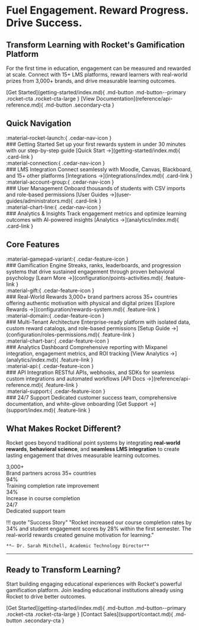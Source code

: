 # Fuel Engagement. Reward Progress. Drive Success.

<div class="cedar-hero-section" markdown>

<div class="hero-content" markdown>

## Transform Learning with Rocket's Gamification Platform

For the first time in education, engagement can be measured and rewarded at scale. Connect with 15+ LMS platforms, reward learners with real-world prizes from 3,000+ brands, and drive measurable learning outcomes.

<div class="hero-buttons" markdown>
[Get Started](getting-started/index.md){ .md-button .md-button--primary .rocket-cta .rocket-cta-large }
[View Documentation](reference/api-reference.md){ .md-button .secondary-cta }
</div>

</div>

</div>

## Quick Navigation

<div class="cedar-navigation-grid" markdown>

<div class="cedar-nav-card" markdown>
<div class="card-icon-wrapper primary-icon">
:material-rocket-launch:{ .cedar-nav-icon }
</div>
### Getting Started
Set up your first rewards system in under 30 minutes with our step-by-step guide
[Quick Start →](getting-started/index.md){ .card-link }
</div>

<div class="cedar-nav-card" markdown>
<div class="card-icon-wrapper secondary-icon">
:material-connection:{ .cedar-nav-icon }
</div>
### LMS Integration
Connect seamlessly with Moodle, Canvas, Blackboard, and 15+ other platforms
[Integrations →](integrations/index.md){ .card-link }
</div>

<div class="cedar-nav-card" markdown>
<div class="card-icon-wrapper tertiary-icon">
:material-account-group:{ .cedar-nav-icon }
</div>
### User Management
Onboard thousands of students with CSV imports and role-based permissions
[User Guides →](user-guides/administrators.md){ .card-link }
</div>

<div class="cedar-nav-card" markdown>
<div class="card-icon-wrapper accent-icon">
:material-chart-line:{ .cedar-nav-icon }
</div>
### Analytics & Insights
Track engagement metrics and optimize learning outcomes with AI-powered insights
[Analytics →](analytics/index.md){ .card-link }
</div>

</div>

## Core Features

<div class="cedar-features-grid" markdown>

<div class="cedar-feature-card" markdown>
<div class="feature-icon-wrapper gamification-icon">
:material-gamepad-variant:{ .cedar-feature-icon }
</div>
### Gamification Engine
Streaks, ranks, leaderboards, and progression systems that drive sustained engagement through proven behavioral psychology
[Learn More →](configuration/points-activities.md){ .feature-link }
</div>

<div class="cedar-feature-card" markdown>
<div class="feature-icon-wrapper rewards-icon">
:material-gift:{ .cedar-feature-icon }
</div>
### Real-World Rewards
3,000+ brand partners across 35+ countries offering authentic motivation with physical and digital prizes
[Explore Rewards →](configuration/rewards-system.md){ .feature-link }
</div>

<div class="cedar-feature-card" markdown>
<div class="feature-icon-wrapper architecture-icon">
:material-domain:{ .cedar-feature-icon }
</div>
### Multi-Tenant Architecture
Enterprise-ready platform with isolated data, custom reward catalogs, and role-based permissions
[Setup Guide →](configuration/roles-permissions.md){ .feature-link }
</div>

<div class="cedar-feature-card" markdown>
<div class="feature-icon-wrapper analytics-icon">
:material-chart-bar:{ .cedar-feature-icon }
</div>
### Analytics Dashboard
Comprehensive reporting with Mixpanel integration, engagement metrics, and ROI tracking
[View Analytics →](analytics/index.md){ .feature-link }
</div>

<div class="cedar-feature-card" markdown>
<div class="feature-icon-wrapper api-icon">
:material-api:{ .cedar-feature-icon }
</div>
### API Integration
RESTful APIs, webhooks, and SDKs for seamless custom integrations and automated workflows
[API Docs →](reference/api-reference.md){ .feature-link }
</div>

<div class="cedar-feature-card" markdown>
<div class="feature-icon-wrapper support-icon">
:material-support:{ .cedar-feature-icon }
</div>
### 24/7 Support
Dedicated customer success team, comprehensive documentation, and white-glove onboarding
[Get Support →](support/index.md){ .feature-link }
</div>

</div>

## What Makes Rocket Different?

<div class="differentiator-section" markdown>

Rocket goes beyond traditional point systems by integrating **real-world rewards**, **behavioral science**, and **seamless LMS integration** to create lasting engagement that drives measurable learning outcomes.

<div class="cedar-stats-grid" markdown>

<div class="cedar-stat-card" markdown>
<div class="stat-number">3,000+</div>
<div class="stat-label">Brand partners across 35+ countries</div>
</div>

<div class="cedar-stat-card" markdown>
<div class="stat-number">94%</div>
<div class="stat-label">Training completion rate improvement</div>
</div>

<div class="cedar-stat-card" markdown>
<div class="stat-number">34%</div>
<div class="stat-label">Increase in course completion</div>
</div>

<div class="cedar-stat-card" markdown>
<div class="stat-number">24/7</div>
<div class="stat-label">Dedicated support team</div>
</div>

</div>

</div>

!!! quote "Success Story"
    "Rocket increased our course completion rates by 34% and student engagement scores by 28% within the first semester. The real-world rewards created genuine motivation for learning."
    
    **— Dr. Sarah Mitchell, Academic Technology Director**

---

<div class="cedar-cta-section" markdown>

<div class="cta-content" markdown>

## Ready to Transform Learning?

Start building engaging educational experiences with Rocket's powerful gamification platform. Join leading educational institutions already using Rocket to drive better outcomes.

<div class="cta-buttons" markdown>
[Get Started](getting-started/index.md){ .md-button .md-button--primary .rocket-cta .rocket-cta-large }
[Contact Sales](support/contact.md){ .md-button .secondary-cta }
</div>

</div>

</div>

